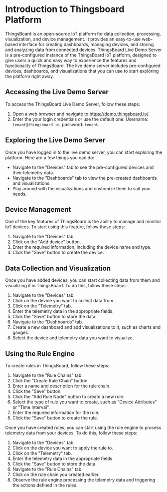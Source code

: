 # Introduction to Thingsboard Platform 

ThingsBoard is an open-source IoT platform for data collection, processing, visualization, and device management. It provides an easy-to-use web-based interface for creating dashboards, managing devices, and storing and analyzing data from connected devices. 
ThingsBoard Live Demo Server is a pre-configured instance of the ThingsBoard IoT platform, designed to give users a quick and easy way to experience the features and functionality of ThingsBoard. The live demo server includes pre-configured devices, dashboards, and visualizations that you can use to start exploring the platform right away.

## Accessing the Live Demo Server
To access the ThingsBoard Live Demo Server, follow these steps:
1. Open a web browser and navigate to https://demo.thingsboard.io/.
2. Enter the your login credentials or use the default one: Username: `tenant@thingsboard.io`, password: `tenant`.

## Exploring the Live Demo Server

Once you have logged in to the live demo server, you can start exploring the platform. Here are a few things you can do:
- Navigate to the "Devices" tab to see the pre-configured devices and their telemetry data.
- Navigate to the "Dashboards" tab to view the pre-created dashboards and visualizations.
- Play around with the visualizations and customize them to suit your needs.

## Device Management
One of the key features of ThingsBoard is the ability to manage and monitor IoT devices. To start using this feature, follow these steps:
1. Navigate to the "Devices" tab.
2. Click on the "Add device" button.
3. Enter the required information, including the device name and type.
4. Click the "Save" button to create the device.

## Data Collection and Visualization
Once you have added devices, you can start collecting data from them and visualizing it in ThingsBoard. To do this, follow these steps:

1. Navigate to the "Devices" tab.
2. Click on the device you want to collect data from.
3. Click on the "Telemetry" tab.
4. Enter the telemetry data in the appropriate fields.
5. Click the "Save" button to store the data.
6. Navigate to the "Dashboards" tab.
7. Create a new dashboard and add visualizations to it, such as charts and gauges.
8. Select the device and telemetry data you want to visualize.

## Using the Rule Engine
To create rules in ThingsBoard, follow these steps:
1. Navigate to the "Rule Chains" tab.
2. Click the "Create Rule Chain" button.
3. Enter a name and description for the rule chain.
4. Click the "Save" button.
5. Click the "Add Rule Node" button to create a new rule.
7. Select the type of rule you want to create, such as "Device Attributes" or "Time Interval".
8. Enter the required information for the rule.
9. Click the "Save" button to create the rule.  

Once you have created rules, you can start using the rule engine to process telemetry data from your devices. To do this, follow these steps:
1. Navigate to the "Devices" tab.
2. Click on the device you want to apply the rule to.
3. Click on the "Telemetry" tab.
4. Enter the telemetry data in the appropriate fields.
5. Click the "Save" button to store the data.
6. Navigate to the "Rule Chains" tab.
7. Click on the rule chain you created earlier.
8. Observe the rule engine processing the telemetry data and triggering the actions defined in the rules.

